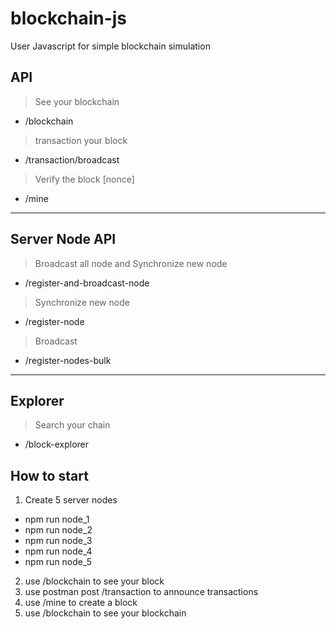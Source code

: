 # blockchain-js 
User Javascript for simple blockchain simulation
## API
> See your blockchain
- /blockchain
> transaction your block
- /transaction/broadcast
> Verify the block  [nonce]
- /mine
---

## Server Node API 
> Broadcast all node and Synchronize new node
- /register-and-broadcast-node
> Synchronize new node
- /register-node
> Broadcast
- /register-nodes-bulk
---

## Explorer
> Search your chain
- /block-explorer


## How to start
1. Create 5 server nodes 
- npm run node_1
- npm run node_2
- npm run node_3
- npm run node_4
- npm run node_5
2. use /blockchain to see your block
3. use postman post /transaction to announce transactions
4. use /mine to create a block
5. use /blockchain to see your blockchain
